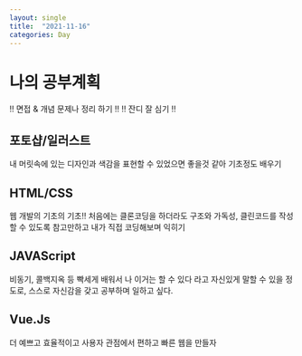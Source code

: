 ```yaml
---
layout: single
title:  "2021-11-16"
categories: Day
---
```



# 나의 공부계획


!! 면접 & 개념 문제나 정리 하기 !!
!! 잔디 잘 심기 !!


포토샵/일러스트 
---
내 머릿속에 있는 디자인과 색감을 표현할 수 있었으면 좋을것 같아 기초정도 배우기 


HTML/CSS
---
웹 개발의 기초의 기초!! 처음에는 클론코딩을 하더라도 구조와 가독성, 클린코드를 작성할 수 있도록 참고만하고 내가 직접 코딩해보며 익히기


JAVAScript
---
비동기, 콜백지옥 등  빡세게 배워서 나 이거는 할 수 있다 라고 자신있게 말할 수 있을 정도로, 스스로 자신감을 갖고 공부하며 일하고 싶다.


Vue.Js
---
더 예쁘고 효율적이고 사용자 관점에서 편하고 빠른 웹을 만들자